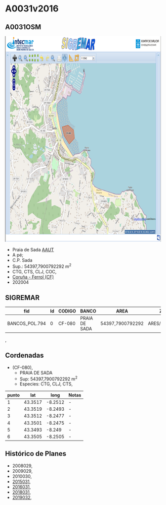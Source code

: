 
# A0031v2016

## A0031OSM

<img src="https://raw.githubusercontent.com/galirema/galirema-notas/gh-pages/en/pages/uploads/images/A0031OSM.png" alt="A0031OSM" width="824" height="663">


* Praia de Sada [AAUT](ZonasDeProduccionAAUT.md)
* A pé;
* C.P. Sada
* Sup.: 54397,7900792292 m<sup>2</sup>
* CTG, CTS, CLJ, COC,
* [Coruña - Ferrol (CF)](zp_CF.md)
* 202004


## SIGREMAR

|fid|Id|CODIGO|BANCO|AREA|ZONA|CONFRARIA|REXIMEN|MODALIDADE|PROVINCIA|ESP\_OBXET|ESP_SECUND|X|Y
|---|--|------|-----|----|----|---------|-------|----------|---------|---------|----------|-|-|
|BANCOS_POL.794|0|CF-080|PRAIA DE SADA|54397,7900792292|ARES/BETANZOS|SADA|AUTORIZACION|PE|A CORUÑA|CTG, CLJ, CTS,|SC|560847.0|4800043.0|



,

## Cordenadas

* (CF-080),
	* PRAIA DE SADA
	* Sup: 54397,7900792292 m<sup>2</sup>
	* Especies: CTG, CLJ, CTS,

|punto|lat|long|Notas|
|-----|---|----|-----|
|1|43.3517|-8.2512|-|
|2|43.3519|-8.2493|-|
|3|43.3512|-8.2477|-|
|4|43.3501|-8.2475|-|
|5|43.3493|-8.249|-|
|6|43.3505|-8.2505|-|




## Histórico de Planes


+ 2008029,
+ 2009029,
+ 2010030,
+ [2015031](http://www.galiciamarineira.info/content/pexma2015AAUT031),
+ [2016031](http://www.galiciamarineira.info/content/pexma2016AAUT031),
+ [2018031](https://galirema.wikia.org/es/wiki/Pexma2018AAUT031),
+ [2019032](https://galirema.wikia.org/es/wiki/Pexma2019AAUT032),



